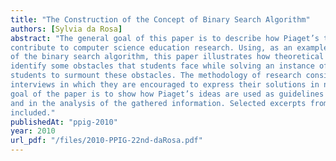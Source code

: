 ```yaml
---
title: "The Construction of the Concept of Binary Search Algorithm"
authors: [Sylvia da Rosa]
abstract: "The general goal of this paper is to describe how Piaget’s theory-Genetic Epistemologycan
contribute to computer science education research. Using, as an example, students’ understanding
of the binary search algorithm, this paper illustrates how theoretical principles are applied to
identify some obstacles that students face while solving an instance of that algorithm and to help
students to surmount these obstacles. The methodology of research consists in conducting students
interviews in which they are encouraged to express their solutions in natural language. The specific
goal of the paper is to show how Piaget’s ideas are used as guidelines in the design of the interviews
and in the analysis of the gathered information. Selected excerpts from students’ interviews are
included."
publishedAt: "ppig-2010"
year: 2010
url_pdf: "/files/2010-PPIG-22nd-daRosa.pdf"
---
```


